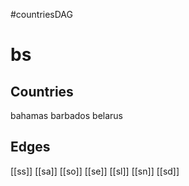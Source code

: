 #countriesDAG
# bs

## Countries
bahamas
barbados
belarus

## Edges
[[ss]]
[[sa]]
[[so]]
[[se]]
[[sl]]
[[sn]]
[[sd]]
